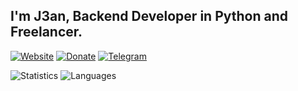 ## I'm J3an, Backend Developer in Python and Freelancer.

[![Website](https://img.shields.io/badge/Site-blue?style=for-the-badge&logo=google-chrome&logoColor=white)](https://j3an.vercel.app/)
[![Donate](https://img.shields.io/badge/Donate-orange?style=for-the-badge&logo=buymeacoffee&logoColor=white)](https://j3an.vercel.app/donate.html)
[![Telegram](https://img.shields.io/badge/Telegram%20Channel-blue?style=for-the-badge&logo=telegram&logoColor=white)](https://t.me/ij3an)

![Statistics](https://github-readme-stats.vercel.app/api?username=dzj3an&show_icons=true&theme=dark)
![Languages](https://github-readme-stats.vercel.app/api/top-langs/?username=dzj3an&layout=compact&theme=dark)
